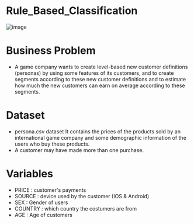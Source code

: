 # Rule_Based_Classification

![image](https://user-images.githubusercontent.com/80472237/133257329-55fd06bf-7556-4bcf-bdcd-0ed1cd5306ab.png)

# Business Problem

* A game company wants to create level-based new customer definitions (personas) by using some features of its customers, and to create segments according to these new customer definitions and to estimate how much the new customers can earn on average according to these segments.

# Dataset

* persona.csv dataset It contains the prices of the products sold by an international game company and some demographic information of the users who buy these products.
* A customer may have made more than one purchase.


# Variables

* PRICE : customer's payments
* SOURCE : device used by the customer (IOS & Android)
* SEX : Gender of users
* COUNTRY : which country the costumers are from
* AGE : Age of customers
